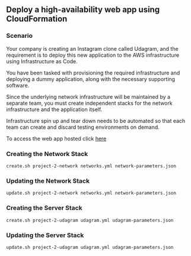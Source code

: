## Deploy a high-availability web app using CloudFormation

### Scenario
Your company is creating an Instagram clone called Udagram, and the requirement is to deploy this new application to the AWS infrastructure using Infrastructure as Code.

You have been tasked with provisioning the required infrastructure and deploying a dummy application, along with the necessary supporting software.

Since the underlying network infrastructure will be maintained by a separate team, you must create independent stacks for the network infrastructure and the application itself.

Infrastructure spin up and tear down needs to be automated so that each team can create and discard testing environments on demand.


To access the web app hosted click [here](http://projec-webap-eh8l8x1txque-296288662.us-east-2.elb.amazonaws.com/) 

### Creating the Network Stack
```
create.sh project-2-network networks.yml network-parameters.json
```

### Updating the Network Stack
```
update.sh project-2-network networks.yml network-parameters.json
```

### Creating the Server Stack
```
create.sh project-2-udagram udagram.yml udagram-parameters.json
```


### Updating the Server Stack
```
update.sh project-2-udagram udagram.yml udagram-parameters.json
```